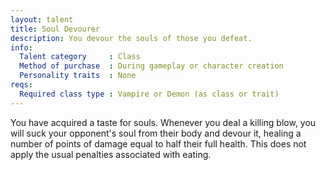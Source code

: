 ```yaml
---
layout: talent
title: Soul Devourer
description: You devour the souls of those you defeat.
info:
  Talent category     : Class
  Method of purchase  : During gameplay or character creation
  Personality traits  : None
reqs:
  Required class type : Vampire or Demon (as class or trait)
---
```


You have acquired a taste for souls.  Whenever you deal a killing blow, you
will suck your opponent's soul from their body and devour it, healing a number
of points of damage equal to half their full health.  This does not apply the
usual penalties associated with eating.
